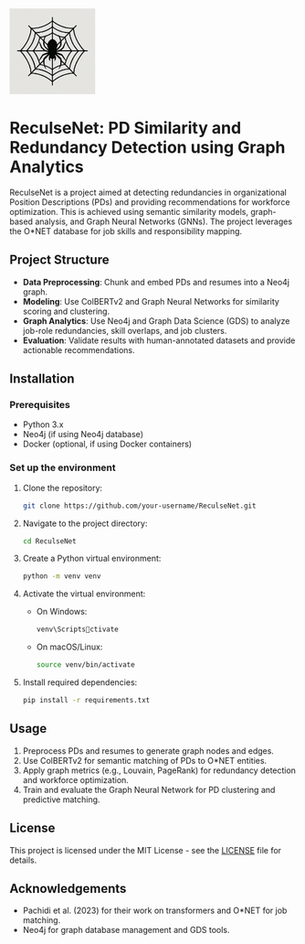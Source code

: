<img src="A_digital_vector_illustration_features_a_black_sil.png" alt="ReculseNet Logo" width="150"/>

# ReculseNet: PD Similarity and Redundancy Detection using Graph Analytics

ReculseNet is a project aimed at detecting redundancies in organizational Position Descriptions (PDs) and providing recommendations for workforce optimization. This is achieved using semantic similarity models, graph-based analysis, and Graph Neural Networks (GNNs). The project leverages the O*NET database for job skills and responsibility mapping.




## Project Structure

- **Data Preprocessing**: Chunk and embed PDs and resumes into a Neo4j graph.
- **Modeling**: Use ColBERTv2 and Graph Neural Networks for similarity scoring and clustering.
- **Graph Analytics**: Use Neo4j and Graph Data Science (GDS) to analyze job-role redundancies, skill overlaps, and job clusters.
- **Evaluation**: Validate results with human-annotated datasets and provide actionable recommendations.

## Installation

### Prerequisites

- Python 3.x
- Neo4j (if using Neo4j database)
- Docker (optional, if using Docker containers)

### Set up the environment

1. Clone the repository:
    ```bash
    git clone https://github.com/your-username/ReculseNet.git
    ```

2. Navigate to the project directory:
    ```bash
    cd ReculseNet
    ```

3. Create a Python virtual environment:
    ```bash
    python -m venv venv
    ```

4. Activate the virtual environment:
    - On Windows:
        ```bash
        venv\Scriptsctivate
        ```
    - On macOS/Linux:
        ```bash
        source venv/bin/activate
        ```

5. Install required dependencies:
    ```bash
    pip install -r requirements.txt
    ```

## Usage

1. Preprocess PDs and resumes to generate graph nodes and edges.
2. Use ColBERTv2 for semantic matching of PDs to O*NET entities.
3. Apply graph metrics (e.g., Louvain, PageRank) for redundancy detection and workforce optimization.
4. Train and evaluate the Graph Neural Network for PD clustering and predictive matching.

## License

This project is licensed under the MIT License - see the [LICENSE](LICENSE) file for details.

## Acknowledgements

- Pachidi et al. (2023) for their work on transformers and O*NET for job matching.
- Neo4j for graph database management and GDS tools.
